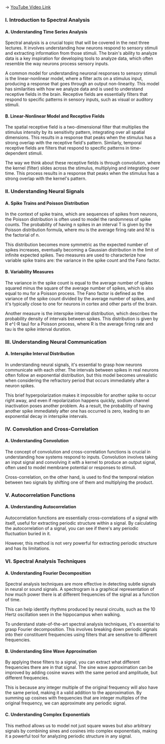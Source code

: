 -> [YouTube Video Link](https://www.youtube.com/watch?v=smHwRzk81b0&list=PLUl4u3cNGP61I4aI5T6OaFfRK2gihjiMm&index=10&pp=iAQB)

### I. Introduction to Spectral Analysis
#### A. Understanding Time Series Analysis

Spectral analysis is a crucial topic that will be covered in the next three lectures. It involves understanding how neurons respond to sensory stimuli and extracting information from those stimuli. The brain's ability to analyze data is a key inspiration for developing tools to analyze data, which often resemble the way neurons process sensory inputs.

A common model for understanding neuronal responses to sensory stimuli is the linear-nonlinear model, where a filter acts on a stimulus input, producing a response that goes through an output non-linearity. This model has similarities with how we analyze data and is used to understand receptive fields in the brain. Receptive fields are essentially filters that respond to specific patterns in sensory inputs, such as visual or auditory stimuli.

#### B. Linear-Nonlinear Model and Receptive Fields

The spatial receptive field is a two-dimensional filter that multiplies the stimulus intensity by its sensitivity pattern, integrating over all spatial dimensions. This results in a response that peaks when the stimulus has a strong overlap with the receptive field's pattern. Similarly, temporal receptive fields are filters that respond to specific patterns in time-dependent stimuli.

The way we think about these receptive fields is through convolution, where the kernel (filter) slides across the stimulus, multiplying and integrating over time. This process results in a response that peaks when the stimulus has a strong overlap with the kernel's pattern.

### II. Understanding Neural Signals
#### A. Spike Trains and Poisson Distribution

In the context of spike trains, which are sequences of spikes from neurons, the Poisson distribution is often used to model the randomness of spike counts. The probability of having n spikes in an interval T is given by the Poisson distribution formula, where mu is the average firing rate and N! is the factorial of n.

This distribution becomes more symmetric as the expected number of spikes increases, eventually becoming a Gaussian distribution in the limit of infinite expected spikes. Two measures are used to characterize how variable spike trains are: the variance in the spike count and the Fano factor.

#### B. Variability Measures

The variance in the spike count is equal to the average number of spikes squared minus the square of the average number of spikes, which is also equal to mu for a Poisson process. The Fano factor is defined as the variance of the spike count divided by the average number of spikes, and it's typically close to one for neurons in cortex and other parts of the brain.

Another measure is the interspike interval distribution, which describes the probability density of intervals between spikes. This distribution is given by R e^(-R tau) for a Poisson process, where R is the average firing rate and tau is the spike interval duration.

### III. Understanding Neural Communication
#### A. Interspike Interval Distribution

In understanding neural signals, it's essential to grasp how neurons communicate with each other. The intervals between spikes in real neurons often follow an exponential distribution, but this model becomes unrealistic when considering the refractory period that occurs immediately after a neuron spikes.

This brief hyperpolarization makes it impossible for another spike to occur right away, and even if repolarization happens quickly, sodium channel inactivation poses another problem. As a result, the probability of having another spike immediately after one has occurred is zero, leading to an exponential decay in interspike intervals.

### IV. Convolution and Cross-Correlation
#### A. Understanding Convolution

The concept of convolution and cross-correlation functions is crucial in understanding how systems respond to inputs. Convolution involves taking an input signal and convolving it with a kernel to produce an output signal, often used to model membrane potential or responses to stimuli.

Cross-correlation, on the other hand, is used to find the temporal relation between two signals by shifting one of them and multiplying the product.

### V. Autocorrelation Functions
#### A. Understanding Autocorrelation

Autocorrelation functions are essentially cross-correlations of a signal with itself, useful for extracting periodic structure within a signal. By calculating the autocorrelation of a signal, you can see if there's any periodic fluctuation buried in it.

However, this method is not very powerful for extracting periodic structure and has its limitations.

### VI. Spectral Analysis Techniques
#### A. Understanding Fourier Decomposition

Spectral analysis techniques are more effective in detecting subtle signals in neural or sound signals. A spectrogram is a graphical representation of how much power there is at different frequencies of the signal as a function of time.

This can help identify rhythms produced by neural circuits, such as the 10 Hertz oscillation seen in the hippocampus when walking.

To understand state-of-the-art spectral analysis techniques, it's essential to grasp Fourier decomposition. This involves breaking down periodic signals into their constituent frequencies using filters that are sensitive to different frequencies.

#### B. Understanding Sine Wave Approximation

By applying these filters to a signal, you can extract what different frequencies there are in that signal. The sine wave approximation can be improved by adding cosine waves with the same period and amplitude, but different frequencies.

This is because any integer multiple of the original frequency will also have the same period, making it a valid addition to the approximation. By summing up cosines with frequencies that are integer multiples of the original frequency, we can approximate any periodic signal.

#### C. Understanding Complex Exponentials

This method allows us to model not just square waves but also arbitrary signals by combining sines and cosines into complex exponentials, making it a powerful tool for analyzing periodic structure in any signal.